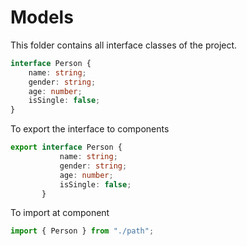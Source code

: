# Models
This folder contains all interface classes of the project.

```typescript
interface Person {
    name: string;
    gender: string;
    age: number;
    isSingle: false;
}
```

To export the interface to components
```typescript
export interface Person {
           name: string;
           gender: string;
           age: number;
           isSingle: false;
       }
```

To import at component
```typescript
import { Person } from "./path";
```
